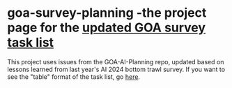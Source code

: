 # goa-survey-planning -the project page for the [updated GOA survey task list]([https://github.com/orgs/afsc-gap-products/projects/8](https://github.com/orgs/afsc-gap-products/projects/23))

This project uses issues from the GOA-AI-Planning repo, updated based on lessons learned from last year's AI 2024 bottom trawl survey. If you want to see the "table" format of the task list, go [here](https://github.com/orgs/afsc-gap-products/projects/23). 
